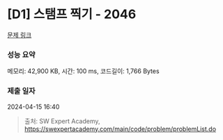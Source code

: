 # [D1] 스탬프 찍기 - 2046 

[문제 링크](https://swexpertacademy.com/main/code/problem/problemDetail.do?contestProbId=AV5QKdT6AyYDFAUq) 

### 성능 요약

메모리: 42,900 KB, 시간: 100 ms, 코드길이: 1,766 Bytes

### 제출 일자

2024-04-15 16:40



> 출처: SW Expert Academy, https://swexpertacademy.com/main/code/problem/problemList.do